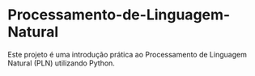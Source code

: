 # Processamento-de-Linguagem-Natural
Este projeto é uma introdução prática ao Processamento de Linguagem Natural (PLN) utilizando Python.
